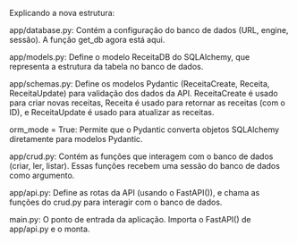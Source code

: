 Explicando a nova estrutura:

app/database.py: Contém a configuração do banco de dados (URL, engine, sessão). A função get_db agora está aqui.

app/models.py: Define o modelo ReceitaDB do SQLAlchemy, que representa a estrutura da tabela no banco de dados.

app/schemas.py: Define os modelos Pydantic (ReceitaCreate, Receita, ReceitaUpdate) para validação dos dados da API. ReceitaCreate é usado para criar novas receitas, Receita é usado para retornar as receitas (com o ID), e ReceitaUpdate é usado para atualizar as receitas.

orm_mode = True: Permite que o Pydantic converta objetos SQLAlchemy diretamente para modelos Pydantic.

app/crud.py: Contém as funções que interagem com o banco de dados (criar, ler, listar). Essas funções recebem uma sessão do banco de dados como argumento.

app/api.py: Define as rotas da API (usando o FastAPI()), e chama as funções do crud.py para interagir com o banco de dados.

main.py: O ponto de entrada da aplicação. Importa o FastAPI() de app/api.py e o monta.